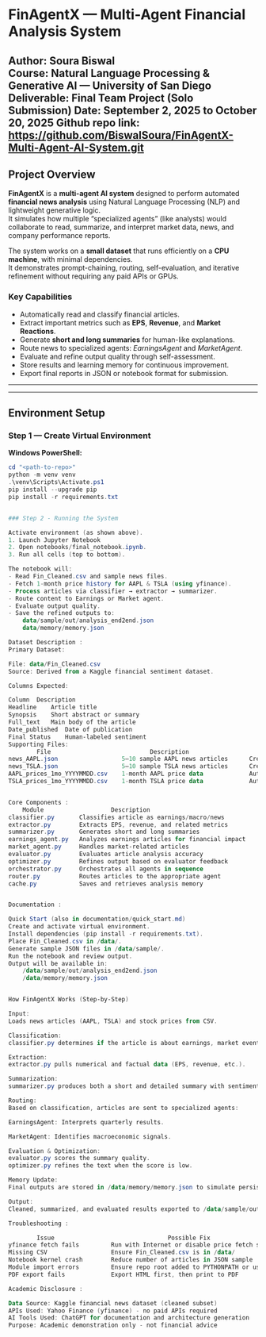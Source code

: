 # FinAgentX — Multi-Agent Financial Analysis System

**Author:** Soura Biswal  
**Course:** Natural Language Processing & Generative AI — University of San Diego  
**Deliverable:** Final Team Project (Solo Submission)
**Date:** September 2, 2025 to October 20, 2025
**Github repo link:** https://github.com/BiswalSoura/FinAgentX-Multi-Agent-AI-System.git
---

## Project Overview

**FinAgentX** is a **multi-agent AI system** designed to perform automated **financial news analysis** using Natural Language Processing (NLP) and lightweight generative logic.  
It simulates how multiple “specialized agents” (like analysts) would collaborate to read, summarize, and interpret market data, news, and company performance reports.

The system works on a **small dataset** that runs efficiently on a **CPU machine**, with minimal dependencies.  
It demonstrates prompt-chaining, routing, self-evaluation, and iterative refinement without requiring any paid APIs or GPUs.

### Key Capabilities
- Automatically read and classify financial articles.
- Extract important metrics such as **EPS**, **Revenue**, and **Market Reactions**.
- Generate **short and long summaries** for human-like explanations.
- Route news to specialized agents: *EarningsAgent* and *MarketAgent*.
- Evaluate and refine output quality through self-assessment.
- Store results and learning memory for continuous improvement.
- Export final reports in JSON or notebook format for submission.

---


---

## Environment Setup

### Step 1 — Create Virtual Environment

**Windows PowerShell:**
```powershell
cd "<path-to-repo>"
python -m venv venv
.\venv\Scripts\Activate.ps1
pip install --upgrade pip
pip install -r requirements.txt


### Step 2 - Running the System

Activate environment (as shown above).
1. Launch Jupyter Notebook
2. Open notebooks/final_notebook.ipynb.
3. Run all cells (top to bottom).

The notebook will:
- Read Fin_Cleaned.csv and sample news files.
- Fetch 1-month price history for AAPL & TSLA (using yfinance).
- Process articles via classifier → extractor → summarizer.
- Route content to Earnings or Market agent.
- Evaluate output quality.
- Save the refined outputs to:
    data/sample/out/analysis_end2end.json
    data/memory/memory.json

Dataset Description :
Primary Dataset:

File: data/Fin_Cleaned.csv
Source: Derived from a Kaggle financial sentiment dataset.

Columns Expected:

Column	Description
Headline	Article title
Synopsis	Short abstract or summary
Full_text	Main body of the article
Date_published	Date of publication
Final Status	Human-labeled sentiment
Supporting Files:
        File	                        Description	                   Created By
news_AAPL.json	                5–10 sample AAPL news articles	    Created manually
news_TSLA.json	                5–10 sample TSLA news articles	    Created manually
AAPL_prices_1mo_YYYYMMDD.csv	1-month AAPL price data	            Auto-generated by notebook
TSLA_prices_1mo_YYYYMMDD.csv	1-month TSLA price data	            Auto-generated by notebook


Core Components :
    Module	                 Description
classifier.py	    Classifies article as earnings/macro/news
extractor.py	    Extracts EPS, revenue, and related metrics
summarizer.py	    Generates short and long summaries
earnings_agent.py	Analyzes earnings articles for financial impact
market_agent.py	    Handles market-related articles
evaluator.py	    Evaluates article analysis accuracy
optimizer.py	    Refines output based on evaluator feedback
orchestrator.py	    Orchestrates all agents in sequence
router.py	        Routes articles to the appropriate agent
cache.py	        Saves and retrieves analysis memory


Documentation :

Quick Start (also in documentation/quick_start.md)
Create and activate virtual environment.
Install dependencies (pip install -r requirements.txt).
Place Fin_Cleaned.csv in /data/.
Generate sample JSON files in /data/sample/.
Run the notebook and review output.
Output will be available in:
    /data/sample/out/analysis_end2end.json
    /data/memory/memory.json


How FinAgentX Works (Step-by-Step)

Input:
Loads news articles (AAPL, TSLA) and stock prices from CSV.

Classification:
classifier.py determines if the article is about earnings, market events, or general finance.

Extraction:
extractor.py pulls numerical and factual data (EPS, revenue, etc.).

Summarization:
summarizer.py produces both a short and detailed summary with sentiment polarity.

Routing:
Based on classification, articles are sent to specialized agents:

EarningsAgent: Interprets quarterly results.

MarketAgent: Identifies macroeconomic signals.

Evaluation & Optimization:
evaluator.py scores the summary quality.
optimizer.py refines the text when the score is low.

Memory Update:
Final outputs are stored in /data/memory/memory.json to simulate persistent learning.

Output:
Cleaned, summarized, and evaluated results exported to /data/sample/out/analysis_end2end.json.

Troubleshooting :

        Issue	                             Possible Fix
yfinance fetch fails	     Run with Internet or disable price fetch section
Missing CSV	                 Ensure Fin_Cleaned.csv is in /data/
Notebook kernel crash	     Reduce number of articles in JSON sample
Module import errors	     Ensure repo root added to PYTHONPATH or use relative imports
PDF export fails	         Export HTML first, then print to PDF

Academic Disclosure :

Data Source: Kaggle financial news dataset (cleaned subset)
APIs Used: Yahoo Finance (yfinance) - no paid APIs required
AI Tools Used: ChatGPT for documentation and architecture generation
Purpose: Academic demonstration only - not financial advice